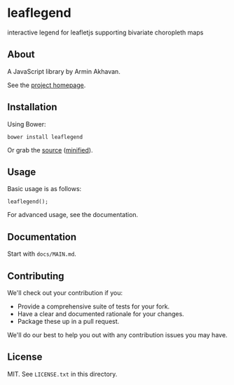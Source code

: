 # leaflegend

interactive legend for leafletjs supporting bivariate choropleth maps

## About

A JavaScript library by Armin Akhavan.

See the [project homepage](http://arminakvn.github.io/leaflegend).

## Installation

Using Bower:

    bower install leaflegend

Or grab the [source](https://github.com/arminakvn/leaflegend/dist/leaflegend.js) ([minified](https://github.com/arminakvn/leaflegend/dist/leaflegend.min.js)).

## Usage

Basic usage is as follows:

    leaflegend();

For advanced usage, see the documentation.

## Documentation

Start with `docs/MAIN.md`.

## Contributing

We'll check out your contribution if you:

* Provide a comprehensive suite of tests for your fork.
* Have a clear and documented rationale for your changes.
* Package these up in a pull request.

We'll do our best to help you out with any contribution issues you may have.

## License

MIT. See `LICENSE.txt` in this directory.
